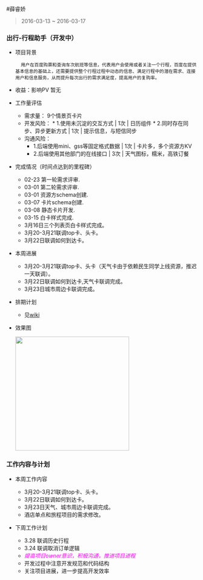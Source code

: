 #薛睿娇

> 2016-03-13 ~ 2016-03-17

### 出行-行程助手（开发中）

- 项目背景 
 
 		用户在百度购票和查询车次航班等信息，代表用户会使用或者关注一个行程，百度在提供基本信息的基础上，还需要提供整个行程过程中动态的信息、满足行程中的潜在需求、连接用户和信息服务，从而提升每次出行的需求满足度，提高用户的复购率。
- 收益：影响PV 暂无
- 工作量评估 
  - 需求量：
  9个情景页卡片
  - 开发风险：
 	    * 1.使用未沉淀的交互方式 | 1次 | 日历组件
	    * 2.同时存在同步、异步更新方式 | 1次 | 提示信息，与短信同步
   - 沟通风险：
		* 1.后端使用mini、gss等固定格式数据 | 1次 | 卡片多，多个资源方KV
		* 2.后端使用其他部门的在线接口 | 3次 | 天气图标，糯米，高铁订餐
- 完成情况（时间点达到的里程碑） 
	* 02-23 第一轮需求评审.   
    * 03-01 第二轮需求评审.
    * 03-01 资源方schema创建.
	* 03-07 卡片schema创建.
    * 03-08 静态卡片开发.
    * 03-15 白卡样式完成.
    * 3月16日三个列表页白卡样式完成。
	* 3月20-3月21联调top卡、头卡。
	* 3月22日联调如何到达卡。
    
- 本周进展
    * 3月20-3月21联调top卡、头卡（天气卡由于依赖民生同学上线资源，推迟一天联调）。
	* 3月22日联调如何到达卡,天气卡联调完成。
	* 3月23日城市周边卡联调完成。

- 排期计划
    * 见[wiki](http://wiki.baidu.com/pages/viewpage.action?pageId=304744527)
- 效果图
	
	<img src="http://wiki.baidu.com/download/attachments/249758969/05.B-%E6%88%91%E7%9A%84%E8%A1%8C%E7%A8%8B-%E5%A4%9A%E8%A1%8C%E7%A8%8B-%E9%9D%9E%E8%AE%A2%E5%8D%95-%E9%A3%9E%E6%9C%BA-%E7%99%BB%E6%9C%BA%E5%8F%A3%E6%B5%AE%E5%B1%82-L1-06-0228.png?api=v2" width="300px">

	
### 工作内容与计划

- 本周工作内容
	* 3月20-3月21联调top卡、头卡。
	* 3月22日联调如何到达卡。
	* 3月23日天气、城市周边卡联调完成。
	* 酒店单点和旅程项目的需求修改。
	
- 下周工作计划
	* 3.28 联调历史行程
	* 3.24 联调取消订单逻辑
	* <em style="color:#f0f">提高项目owner意识，积极沟通，推进项目进程</em>
	* 开发过程中注意开发规范和代码结构
	* 关注项目进展，进一步提高开发效率
	
	